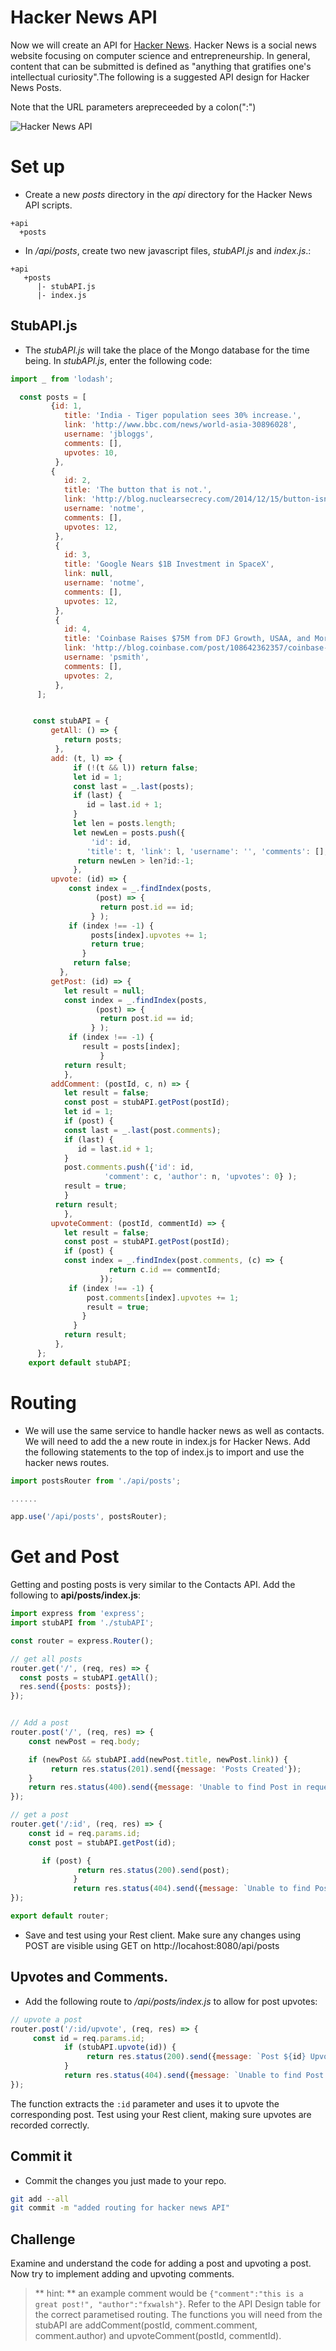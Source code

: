 # Hacker News API

Now we will create an API for [Hacker News](https://news.ycombinator.com/). Hacker News is a social news website focusing on computer science and entrepreneurship. In general, content that can be submitted is defined as "anything that gratifies one's intellectual curiosity".The following is a suggested API design for Hacker News Posts. 

Note that the URL parameters arepreceeded by a colon(":")

![Hacker News API](./img/hacker_api.png)

# Set up
+ Create a new *posts* directory in the *api* directory for the Hacker News  API scripts.

```script
+api
  +posts
```


+ In */api/posts*, create two new javascript files, *stubAPI.js* and *index.js*.:

```script
+api
   +posts
      |- stubAPI.js
      |- index.js
```

## StubAPI.js

+ The *stubAPI.js* will take the place of the Mongo database for the time being. In *stubAPI.js*, enter the following code:

```javascript
import _ from 'lodash';

  const posts = [
         {id: 1,
            title: 'India - Tiger population sees 30% increase.',
            link: 'http://www.bbc.com/news/world-asia-30896028',
            username: 'jbloggs',
            comments: [],
            upvotes: 10,
          },
         {
            id: 2,
            title: 'The button that is not.',
            link: 'http://blog.nuclearsecrecy.com/2014/12/15/button-isnt/',
            username: 'notme',
            comments: [],
            upvotes: 12,
          },
          {
            id: 3,
            title: 'Google Nears $1B Investment in SpaceX',
            link: null,
            username: 'notme',
            comments: [],
            upvotes: 12,
          },
          {
            id: 4,
            title: 'Coinbase Raises $75M from DFJ Growth, USAA, and More',
            link: 'http://blog.coinbase.com/post/108642362357/coinbase-raises-75m-from-dfj-growth-usaa-nyse',
            username: 'psmith',
            comments: [],
            upvotes: 2,
          },
      ];


     const stubAPI = {
         getAll: () => {
            return posts;
          },
         add: (t, l) => {
              if (!(t && l)) return false;
              let id = 1;
              const last = _.last(posts);
              if (last) {
                 id = last.id + 1;
              }
              let len = posts.length;
              let newLen = posts.push({
                  'id': id,
                 'title': t, 'link': l, 'username': '', 'comments': [], 'upvotes': 0});
               return newLen > len?id:-1;
              },
         upvote: (id) => {
             const index = _.findIndex(posts,
                   (post) => {
                    return post.id == id;
                  } );
             if (index !== -1) {
                  posts[index].upvotes += 1;
                  return true;
                }
              return false;
           },
         getPost: (id) => {
            let result = null;
            const index = _.findIndex(posts,
                   (post) => {
                    return post.id == id;
                  } );
             if (index !== -1) {
                result = posts[index];
                    }
            return result;
            },
         addComment: (postId, c, n) => {
            let result = false;
            const post = stubAPI.getPost(postId);
            let id = 1;
            if (post) {
            const last = _.last(post.comments);
            if (last) {
               id = last.id + 1;
            }
            post.comments.push({'id': id,
                     'comment': c, 'author': n, 'upvotes': 0} );
            result = true;
            }
          return result;
            },
         upvoteComment: (postId, commentId) => {
            let result = false;
            const post = stubAPI.getPost(postId);
            if (post) {
            const index = _.findIndex(post.comments, (c) => {
                      return c.id == commentId;
                    });
             if (index !== -1) {
                 post.comments[index].upvotes += 1;
                 result = true;
                }
              }
            return result;
          },
      };
    export default stubAPI;
```

# Routing

+ We will use the same service to handle hacker news as well as contacts. We will need to add the  a new route in index.js for Hacker News. Add the following statements to the top of index.js to import and use the hacker news routes.

```javascript
import postsRouter from './api/posts';

......

app.use('/api/posts', postsRouter);
```

# Get and Post

Getting and posting posts is very similar to the Contacts API. Add the following to **api/posts/index.js**:

```javascript
import express from 'express';
import stubAPI from './stubAPI';

const router = express.Router();

// get all posts
router.get('/', (req, res) => {
  const posts = stubAPI.getAll();
  res.send({posts: posts});
});


// Add a post
router.post('/', (req, res) => {
    const newPost = req.body;

    if (newPost && stubAPI.add(newPost.title, newPost.link)) {
         return res.status(201).send({message: 'Posts Created'});
    }
    return res.status(400).send({message: 'Unable to find Post in request.'});
});

// get a post
router.get('/:id', (req, res) => {
    const id = req.params.id;
    const post = stubAPI.getPost(id);

       if (post) {
               return res.status(200).send(post);
              }
              return res.status(404).send({message: `Unable to find Post ${id}`});
});

export default router;
```

+ Save and test using your Rest client. Make sure any changes using POST are visible using GET on http://locahost:8080/api/posts

## Upvotes and Comments.

+ Add the following route to */api/posts/index.js* to allow for post upvotes:

```javascript
// upvote a post
router.post('/:id/upvote', (req, res) => {
     const id = req.params.id;
            if (stubAPI.upvote(id)) {
                 return res.status(200).send({message: `Post ${id} Upvoted`});
            }
            return res.status(404).send({message: `Unable to find Post ${id}`});
});
```

The function extracts the ``:id`` parameter and uses it to upvote the corresponding post.
Test using your Rest client, making sure upvotes are recorded correctly.

## Commit it

+ Commit the changes you just made to your repo.

```bash
git add --all
git commit -m "added routing for hacker news API"
```

## Challenge

Examine and understand the code for adding a post and upvoting a post. Now try to implement adding and upvoting comments.

> ** hint: ** an example comment would be ``{"comment":"this is a great post!", "author":"fxwalsh"}``. Refer to the API Design table for the correct parametised routing. The functions you will need from the stubAPI are addComment(postId, comment.comment, comment.author) and upvoteComment(postId, commentId).
